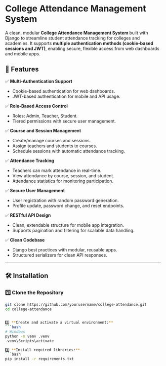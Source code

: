 # College Attendance Management System

A clean, modular **College Attendance Management System** built with Django to streamline student attendance tracking for colleges and academies. It supports **multiple authentication methods (cookie-based sessions and JWT)**, enabling secure, flexible access from web dashboards and mobile apps.

## 🚀 Features

✅ **Multi-Authentication Support**
- Cookie-based authentication for web dashboards.
- JWT-based authentication for mobile and API usage.

✅ **Role-Based Access Control**
- Roles: Admin, Teacher, Student.
- Tiered permissions with secure user management.

✅ **Course and Session Management**
- Create/manage courses and sessions.
- Assign teachers and students to courses.
- Schedule sessions with automatic attendance tracking.

✅ **Attendance Tracking**
- Teachers can mark attendance in real-time.
- View attendance by course, session, and student.
- Attendance statistics for monitoring participation.

✅ **Secure User Management**
- User registration with random password generation.
- Profile update, password change, and reset endpoints.

✅ **RESTful API Design**
- Clean, extendable structure for mobile app integration.
- Supports pagination and filtering for scalable data handling.

✅ **Clean Codebase**
- Django best practices with modular, reusable apps.
- Structured serializers for clean API responses.

---

## 🛠 Installation

### 1️⃣ Clone the Repository

```bash
git clone https://github.com/yourusername/college-attendance.git
cd college-attendance


2️⃣ **Create and activate a virtual environment:**
```bash
# Windows
python -m venv .venv
.venv\Scripts\activate

3️⃣ **Install required libraries:**
```bash
pip install -r requirements.txt
```